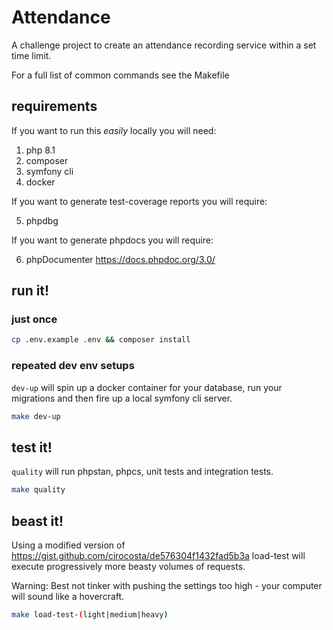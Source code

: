 # Attendance

A challenge project to create an attendance recording service within a set time limit.

For a full list of common commands see the Makefile

## requirements

If you want to run this _easily_ locally you will need:

1. php 8.1
2. composer
3. symfony cli
4. docker

If you want to generate test-coverage reports you will require:

5. phpdbg

If you want to generate phpdocs you will require:

6. phpDocumenter https://docs.phpdoc.org/3.0/

## run it!

### just once

```bash
cp .env.example .env && composer install
```

### repeated dev env setups

`dev-up` will spin up a docker container for your database, run your migrations and
then fire up a local symfony cli server.

```bash
make dev-up
```

## test it!

`quality` will run phpstan, phpcs, unit tests and integration tests.

```bash
make quality
```

## beast it!

Using a modified version of https://gist.github.com/cirocosta/de576304f1432fad5b3a load-test will execute 
progressively more beasty volumes of requests.

Warning: Best not tinker with pushing the settings too high - your computer will sound like a hovercraft.

```bash
make load-test-(light|medium|heavy)
```